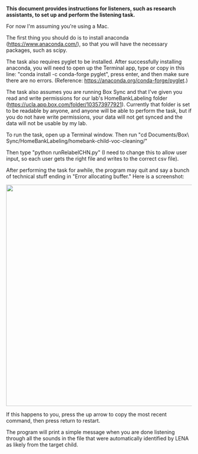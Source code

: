 **This document provides instructions for listeners, such as research assistants, to set up and perform the listening task.**

For now I'm assuming you're using a Mac.

The first thing you should do is to install anaconda (https://www.anaconda.com/), so that you will have the necessary packages, such as scipy.

The task also requires pyglet to be installed. After successfully installing anaconda, you will need to open up the Terminal app, type or copy in this line:
"conda install -c conda-forge pyglet", press enter, and then make sure there are no errors. (Reference: https://anaconda.org/conda-forge/pyglet.)

The task also assumes you are running Box Sync and that I've given you read and write permissions for our lab's HomeBankLabeling folder (https://ucla.app.box.com/folder/103573977921). Currently that folder is set to be readable by anyone, and anyone will be able to perform the task, but if you do not have write permissions, your data will not get synced and the data will not be usable by my lab.

To run the task, open up a Terminal window. Then run "cd Documents/Box\ Sync/HomeBankLabeling/homebank-child-voc-cleaning/"

Then type "python runRelabelCHN.py" (I need to change this to allow user input, so each user gets the right file and writes to the correct csv file).

After performing the task for awhile, the program may quit and say a bunch of technical stuff ending in "Error allocating buffer." Here is a screenshot:

<image src="https://github.com/AnneSWarlaumont/homeank-child-voc-cleaning/blob/master/screenshot-of-buffer-error.png" width="600">
  
If this happens to you, press the up arrow to copy the most recent command, then press return to restart.

The program will print a simple message when you are done listening through all the sounds in the file that were automatically identified by LENA as likely from the target child.

